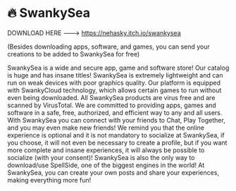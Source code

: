 # 🔥 SwankySea

DOWNLOAD HERE ---> https://nehasky.itch.io/swankysea

(Besides downloading apps, software, and games, you can send your creations to be added to SwankySea for free) 

SwankySea is a wide and secure app, game and software store! Our catalog is huge and has insane titles! SwankySea is extremely lightweight and can run on weak devices with poor graphics quality. Our platform is equipped with SwankyCloud technology, which allows certain games to run without even being downloaded. All SwankySea products are virus free and are scanned by VirusTotal. We are committed to providing apps, games and software in a safe, free, authorized, and efficient way to any and all users. With SwankySea you can connect with your friends to Chat, Play Together, and you may even make new friends! We remind you that the online experience is optional and it is not mandatory to socialize at SwankySea, if you choose, it will not even be necessary to create a profile, but if you want more complete and insane experiences, it will always be possible to socialize (with your consent)! SwankySea is also the only way to download/use SpellSide, one of the biggest engines in the world! At SwankySea, you can create your own posts and share your experiences, making everything more fun!
